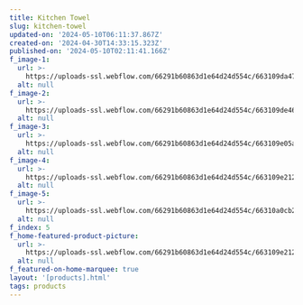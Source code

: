 ```yaml
---
title: Kitchen Towel
slug: kitchen-towel
updated-on: '2024-05-10T06:11:37.867Z'
created-on: '2024-04-30T14:33:15.323Z'
published-on: '2024-05-10T02:11:41.166Z'
f_image-1:
  url: >-
    https://uploads-ssl.webflow.com/66291b60863d1e64d24d554c/663109da4725ec88baced9a1_81lT4bobboL._AC_UF894%2C1000_QL80_.jpg
  alt: null
f_image-2:
  url: >-
    https://uploads-ssl.webflow.com/66291b60863d1e64d24d554c/663109de46a8d6d29dc67ca9_P2-SPORT-IRISTEA_1024x1024%402x.webp
  alt: null
f_image-3:
  url: >-
    https://uploads-ssl.webflow.com/66291b60863d1e64d24d554c/663109e05aedf29da18a65a6_images.jpeg
  alt: null
f_image-4:
  url: >-
    https://uploads-ssl.webflow.com/66291b60863d1e64d24d554c/663109e2126e19d49557a0dd_65759ba8a76b6f7af7184fe0-better-homes-gardens-adult-bath.jpg
  alt: null
f_image-5:
  url: >-
    https://uploads-ssl.webflow.com/66291b60863d1e64d24d554c/66310a0cb27d609fbc019c38_images%20(1).jpeg
  alt: null
f_index: 5
f_home-featured-product-picture:
  url: >-
    https://uploads-ssl.webflow.com/66291b60863d1e64d24d554c/663109e2126e19d49557a0dd_65759ba8a76b6f7af7184fe0-better-homes-gardens-adult-bath.jpg
  alt: null
f_featured-on-home-marquee: true
layout: '[products].html'
tags: products
---
```



